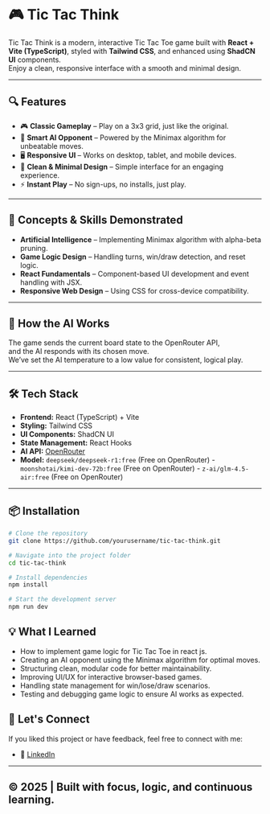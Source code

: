 # 🎮 Tic Tac Think

Tic Tac Think is a modern, interactive Tic Tac Toe game built with **React + Vite (TypeScript)**, styled with **Tailwind CSS**, and enhanced using **ShadCN UI** components.  
Enjoy a clean, responsive interface with a smooth and minimal design.

---

## 🔍 Features  
- 🎮 **Classic Gameplay** – Play on a 3x3 grid, just like the original.  
- 🤖 **Smart AI Opponent** – Powered by the Minimax algorithm for unbeatable moves.  
- 🖥 **Responsive UI** – Works on desktop, tablet, and mobile devices.  
- 🎨 **Clean & Minimal Design** – Simple interface for an engaging experience.  
- ⚡ **Instant Play** – No sign-ups, no installs, just play.  

---

## 🧠 Concepts & Skills Demonstrated  
- **Artificial Intelligence** – Implementing Minimax algorithm with alpha-beta pruning.  
- **Game Logic Design** – Handling turns, win/draw detection, and reset logic.  
- **React Fundamentals** –  Component-based UI development and event handling with JSX.
- **Responsive Web Design** – Using CSS for cross-device compatibility.  

---

## 🧠 How the AI Works
The game sends the current board state to the OpenRouter API,  
and the AI responds with its chosen move.  
We’ve set the AI temperature to a low value for consistent, logical play.

---

## 🛠 Tech Stack
- **Frontend:** React (TypeScript) + Vite
- **Styling:** Tailwind CSS
- **UI Components:** ShadCN UI
- **State Management:** React Hooks
- **AI API:** [OpenRouter](https://openrouter.ai/)
- **Model:** `deepseek/deepseek-r1:free` (Free on OpenRouter)
      -    `moonshotai/kimi-dev-72b:free` (Free on OpenRouter)
      -    `z-ai/glm-4.5-air:free` (Free on OpenRouter)

---

## 📦 Installation

```bash
# Clone the repository
git clone https://github.com/yourusername/tic-tac-think.git

# Navigate into the project folder
cd tic-tac-think

# Install dependencies
npm install

# Start the development server
npm run dev

```

## 💡 What I Learned
- How to implement game logic for Tic Tac Toe in react js.
- Creating an AI opponent using the Minimax algorithm for optimal moves.
- Structuring clean, modular code for better maintainability.
- Improving UI/UX for interactive browser-based games.
- Handling state management for win/lose/draw scenarios.
- Testing and debugging game logic to ensure AI works as expected.



## 🙌 Let's Connect

If you liked this project or have feedback, feel free to connect with me:

- 💼 [LinkedIn](https://www.linkedin.com/in/aravinth-dev/)

---

## © 2025 | Built with focus, logic, and continuous learning.
